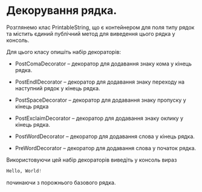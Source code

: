 # Декорування рядка.

Розглянемо клас PrintableString, що є контейнером для поля типу
рядок та містить єдиний публічний метод для виведення цього рядка
у консоль.

Для цього класу опишіть набір декораторів:

- PostComaDecorator – декоратор для додавання знаку кома у кінець рядка.

- PostEndlDecorator – декоратор для додавання знаку переходу на наступний рядок у кінець рядка.

- PostSpaceDecorator – декоратор для додавання знаку пропуску у кінець рядка

- PostExclaimDecorator – декоратор для додавання знаку оклику у кінець рядка.

- PostWordDecorator – декоратор для додавання слова у кінець рядка.

- PreWordDecorator – декоратор для додавання слова у початок рядка.

Використовуючи цей набір декораторів виведіть у консоль вираз 
```python
Hello, World!
```

починаючи з порожнього базового рядка.
